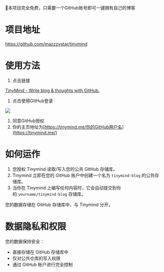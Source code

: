 
📌本项目完全免费，只需要一个GitHub账号即可一键拥有自己的博客



# 项目地址

https://github.com/mazzzystar/tinymind

# 使用方法

1. 点击链接

[TinyMind - Write blog & thoughts with GitHub.](https://tinymind.me/)

1. 点击使用GitHub登录

![ ](https://tuwwzs.pages.dev/file/1729090141969_Clip_2024-10-16_22-48-29.png)

1. 同意GitHub授权
2. 你的主页地址为[https://tinymind.me/你的GitHub用户名](https://tinymind.me/)

# **如何运作**

1. 您授权 Tinymind 读取/写入您的公共 GitHub 存储库。
2. Tinymind 立即在您的 GitHub 账户中创建一个名为 `tinymind-blog` 的公共存储库。
3. 当你在 Tinymind 上编写任何内容时，它会自动提交到你的 `yourname/tinymind-blog` 存储库。

您的数据存储在 GitHub 存储库中，与 Tinymind 分开。

# **数据隐私和权限**

您的数据保持安全：

- 直接存储在 GitHub 存储库中
- 仅对公共仓库的写入权限
- 通过 GitHub 帐户进行完全控制